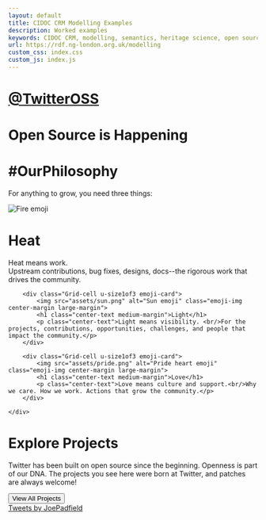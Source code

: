 ```yaml
---
layout: default
title: CIDOC CRM Modelling Examples
description: Worked examples
keywords: CIDOC CRM, modelling, semantics, heritage science, open source, linked data, LOD
url: https://rdf.ng-london.org.uk/modelling
custom_css: index.css
custom_js: index.js
---
```


<!-- Header -->

<div class="header home-header">
    <div class="Grid container">
        <div id="header-text" class="Grid-cell u-size7of8">
            <h1 class="subheading">
                <a href="https://twitter.com/TwitterOSS" target="_blank">@TwitterOSS</a>
            </h1>
            <h1 class="large-title">Open Source is Happening</h1>
        </div>
    </div>
</div>

<!-- #OurPhilosophy -->

<div class="section grey">
    <div class="Grid container">
        <div id="philosophy-text" class="Grid-cell u-size4of6 u-before1of6 u-after1of6">
            <h1 class="small-title center-text mega-margin">#OurPhilosophy</h1>
            <p class="center-text mega-margin">For anything to grow, you need three things:</p>
        </div>
    </div>
    <div class="Grid small-container">
        <div class="Grid-cell u-size1of3 emoji-card">
            <img src="assets/fire.png" alt="Fire emoji" class="emoji-img center-margin large-margin">
            <h1 class="center-text medium-margin">Heat</h1>
            <p class="center-text">Heat means work.<br/>Upstream contributions, bug fixes, designs, docs--the rigorous work that drives the community.</p>
        </div>

        <div class="Grid-cell u-size1of3 emoji-card">
            <img src="assets/sun.png" alt="Sun emoji" class="emoji-img center-margin large-margin">
            <h1 class="center-text medium-margin">Light</h1>
            <p class="center-text">Light means visibility. <br/>For the projects, contributions, opportunities, challenges, and people that impact the community.</p>
        </div>

        <div class="Grid-cell u-size1of3 emoji-card">
            <img src="assets/pride.png" alt="Pride heart emoji" class="emoji-img center-margin large-margin">
            <h1 class="center-text medium-margin">Love</h1>
            <p class="center-text">Love means culture and support.<br/>Why we care. How we work. Actions that grow the community.</p>
        </div>

    </div>
</div>

<!-- Explore Projects -->

<div class="section explore-projects">
    <div class="Grid container">
        <div class="Grid-cell left-text u-size5of12 u-after1of12">
            <h1 class="small-title mega-margin">Explore Projects</h1>
            <p class="mega-margin">Twitter has been built on open source since the beginning. Openness is part of our DNA. The projects you see here were born at Twitter, and patches are always welcome!</p>
            <button onclick="location.href='projects.html'" type="button" class="Button Button--large">View All Projects</button>
        </div>
        <div class="Grid-cell explore-projects-blank"></div>
    </div>
</div>

<!-- Follow Us @TwitterOSS -->

<div class="grey section">
    <div class="Grid container">
        <!-- The heading "Follow Us @JoePadfield" is inserted with Javascript -->
        <div id="open-source-timeline" class="Grid-cell timeline-cell u-size1of2">
            <a class="twitter-timeline" data-height="700px" href="https://twitter.com/JoePadfield?ref_src=twsrc%5Etfw">Tweets by JoePadfield</a> <script async src="https://platform.twitter.com/widgets.js" charset="utf-8"></script>
        </div>
    </div>
</div>
